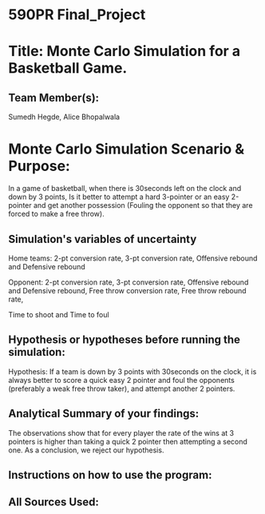 # 590PR Final_Project


# Title: Monte Carlo Simulation for a Basketball Game.

## Team Member(s):
Sumedh Hegde, Alice Bhopalwala

# Monte Carlo Simulation Scenario & Purpose:
In a game of basketball, when there is 30seconds left on the clock and down by 3 points, Is it better to attempt a hard 3-pointer or an easy 2-pointer and get another possession (Fouling the opponent so that they are forced to make a free throw). 

## Simulation's variables of uncertainty
Home teams:
2-pt conversion rate,
3-pt conversion rate,
Offensive rebound and Defensive rebound

Opponent:
2-pt conversion rate,
3-pt conversion rate,
Offensive rebound and Defensive rebound,
Free throw conversion rate,
Free throw rebound rate,

Time to shoot and Time to foul

## Hypothesis or hypotheses before running the simulation:
Hypothesis: If a team is down by 3 points with 30seconds on the clock, it is always better to score a quick easy 2 pointer and foul the opponents (preferably a weak free throw taker), and attempt another 2 pointers.

## Analytical Summary of your findings: 
The observations show that for every player the rate of the wins at 3 pointers is higher than taking a quick 2 pointer then attempting a second one. As a conclusion, we reject our hypothesis.

## Instructions on how to use the program:

## All Sources Used:
